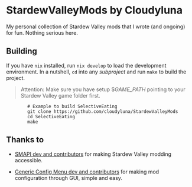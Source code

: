 # StardewValleyMods by Cloudyluna

My personal collection of Stardew Valley mods that I wrote (and ongoing)
for fun. Nothing serious here.

## Building

If you have `nix` installed, run `nix develop` to load the development
environment. In a nutshell, `cd` into any *subproject* and run `make` to
build the project.

> Attention: Make sure you have setup \$*GAME_PATH* pointing to your
> Stardew Valley game folder first.

            # Example to build SelectiveEating
            git clone https://github.com/cloudyluna/StardewValleyMods
            cd SelectiveEating
            make

## Thanks to

- [SMAPI dev and contributors](https://github.com/Pathoschild/SMAPI) for
  making Stardew Valley modding accessible.

- [Generic Config Menu dev and
  contributors](https://www.nexusmods.com/stardewvalley/mods/5098) for
  making mod configuration through GUI, simple and easy.
